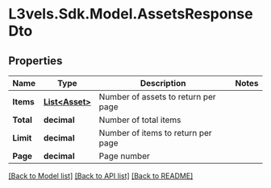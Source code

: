 # L3vels.Sdk.Model.AssetsResponseDto

## Properties

Name | Type | Description | Notes
------------ | ------------- | ------------- | -------------
**Items** | [**List&lt;Asset&gt;**](Asset.md) | Number of assets to return per page | 
**Total** | **decimal** | Number of total items | 
**Limit** | **decimal** | Number of items to return per page | 
**Page** | **decimal** | Page number | 

[[Back to Model list]](../README.md#documentation-for-models) [[Back to API list]](../README.md#documentation-for-api-endpoints) [[Back to README]](../README.md)

